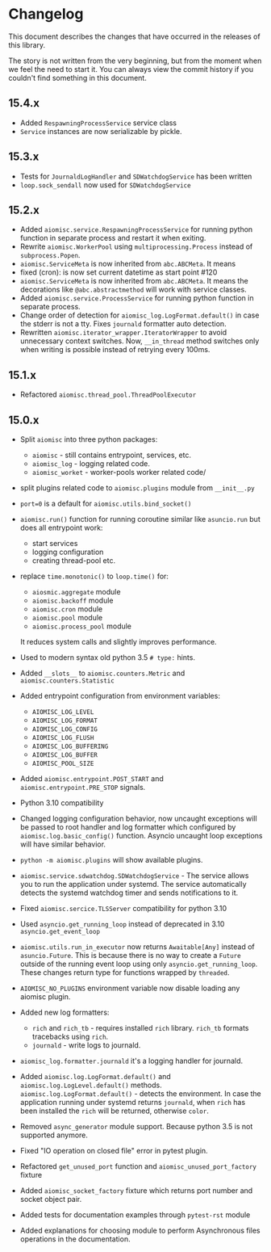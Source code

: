 Changelog
=========

This document describes the changes that have occurred in the
releases of this library.

The story is not written from the very beginning, but from
the moment when we feel the need to start it. You can always
view the commit history if you couldn't find something
in this document.

15.4.x
------

* Added `RespawningProcessService` service class
* `Service` instances are now serializable by pickle.

15.3.x
------

* Tests for `JournaldLogHandler` and `SDWatchdogService` has been written
* `loop.sock_sendall` now used for `SDWatchdogService`

15.2.x
------

* Added `aiomisc.service.RespawningProcessService` for running python function in
  separate process and restart it when exiting.
* Rewrite `aiomisc.WorkerPool` using `multiprocessing.Process`
  instead of `subprocess.Popen`.
* `aiomisc.ServiceMeta` is now inherited from `abc.ABCMeta`. It means
* fixed (cron): is now set current datetime as start point #120
* `aiomisc.ServiceMeta` is now inherited from `abc.ABCMeta`. It means
  the decorations like `@abc.abstractmethod` will work with service classes.
* Added `aiomisc.service.ProcessService` for running python function in
  separate process.
* Change order of detection for `aiomisc_log.LogFormat.default()` in case
  the stderr is not a tty. Fixes `journald` formatter auto detection.
* Rewritten `aiomisc.iterator_wrapper.IteratorWrapper`  to avoid unnecessary
  context switches. Now, `__in_thread` method switches only when writing is
  possible instead of retrying every 100ms.

15.1.x
------

* Refactored `aiomisc.thread_pool.ThreadPoolExecutor`

15.0.x
------

* Split `aiomisc` into three python packages:
    * `aiomisc` - still contains entrypoint, services, etc.
    * `aiomisc_log` - logging related code.
    * `aiomisc_worket` - worker-pools worker related code/
* split plugins related code to `aiomisc.plugins` module from `__init__.py`
* `port=0` is a default for `aiomisc.utils.bind_socket()`
* `aiomisc.run()` function for running coroutine
  similar like `asuncio.run` but does all entrypoint work:
    * start services
    * logging configuration
    * creating thread-pool etc.
* replace `time.monotonic()` to `loop.time()` for:

    * `aiosmic.aggregate` module
    * `aiomisc.backoff` module
    * `aiomisc.cron` module
    * `aiomisc.pool` module
    * `aiomisc.process_pool` module

  It reduces system calls and slightly improves performance.
* Used to modern syntax old python 3.5 `# type:` hints.
* Added `__slots__` to `aiomisc.counters.Metric` and `aiomisc.counters.Statistic`
* Added entrypoint configuration from environment variables:
    * `AIOMISC_LOG_LEVEL`
    * `AIOMISC_LOG_FORMAT`
    * `AIOMISC_LOG_CONFIG`
    * `AIOMISC_LOG_FLUSH`
    * `AIOMISC_LOG_BUFFERING`
    * `AIOMISC_LOG_BUFFER`
    * `AIOMISC_POOL_SIZE`
* Added `aiomisc.entrypoint.POST_START` and `aiomisc.entrypoint.PRE_STOP` signals.
* Python 3.10 compatibility
* Changed logging configuration behavior, now uncaught exceptions will be
  passed to root handler and log formatter which configured by
  `aiomisc.log.basic_config()` function. Asyncio uncaught loop exceptions
  will have similar behavior.
* `python -m aiomisc.plugins` will show available plugins.
* `aiomisc.service.sdwatchdog.SDWatchdogService` - The service allows you to
  run the application under systemd. The service automatically detects the
  systemd watchdog timer and sends notifications to it.
* Fixed `aiomisc.sercice.TLSServer` compatibility for python 3.10
* Used `asyncio.get_running_loop` instead of deprecated in 3.10
  `asyncio.get_event_loop`
* `aiomisc.utils.run_in_executor` now returns `Awaitable[Any]`
  instead of `asuncio.Future`. This is because there is no way to create a
  `Future` outside of the running event loop using only
  `asyncio.get_running_loop`. These changes return type for functions
  wrapped by `threaded`.
* `AIOMISC_NO_PLUGINS` environment variable now disable loading any
  aiomisc plugin.
* Added new log formatters:

    * `rich` and `rich_tb` - requires installed `rich` library. `rich_tb`
      formats tracebacks using `rich`.
    * `journald` - write logs to journald.

* `aiomisc_log.formatter.journald` it's a logging handler for journald.
* Added `aiomisc.log.LogFormat.default()` and `aiomisc.log.LogLevel.default()`
  methods.
  `aiomisc.log.LogFormat.default()` - detects the environment. In case
  the application running under systemd returns `journald`, when `rich`
  has been installed the `rich` will be returned, otherwise `color`.
* Removed `async_generator` module support. Because python 3.5 is not
  supported anymore.
* Fixed "IO operation on closed file" error in pytest plugin.
* Refactored `get_unused_port` function and `aiomisc_unused_port_factory` fixture
* Added `aiomisc_socket_factory` fixture which returns port number
  and socket object pair.
* Added tests for documentation examples through `pytest-rst` module
* Added explanations for choosing module to perform Asynchronous files
  operations in the documentation.
